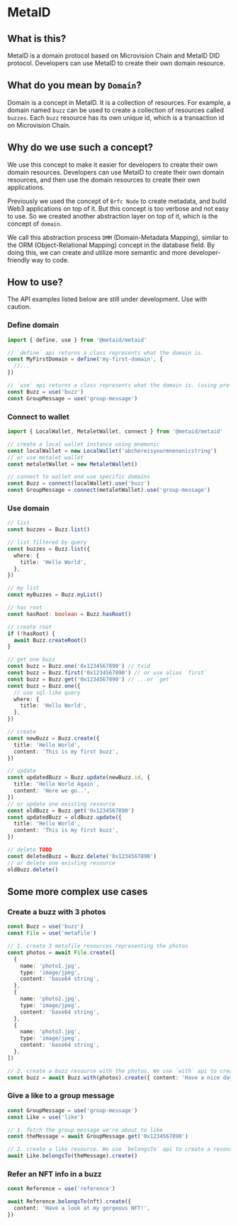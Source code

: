 # MetaID

## What is this?

MetaID is a domain protocol based on Microvision Chain and MetaID DID protocol. Developers can use MetaID to create their own domain resource.

## What do you mean by `Domain`?

Domain is a concept in MetaID. It is a collection of resources. For example, a domain named `buzz` can be used to create a collection of resources called `buzzes`. Each `buzz` resource has its own unique id, which is a transaction id on Microvision Chain.

## Why do we use such a concept?

We use this concept to make it easier for developers to create their own domain resources. Developers can use MetaID to create their own domain resources, and then use the domain resources to create their own applications.

Previously we used the concept of `Brfc Node` to create metadata, and build Web3 applications on top of it. But this concept is too verbose and not easy to use. So we created another abstraction layer on top of it, which is the concept of `domain`.

We call this abstraction process `DMM` (Domain-Metadata Mapping), similar to the ORM (Object-Relational Mapping) concept in the database field. By doing this, we can create and utilize more semantic and more developer-friendly way to code.

## How to use?

The API examples listed below are still under development. Use with caution.

### Define domain

```ts
import { define, use } from '@metaid/metaid'

// `define` api returns a class represents what the domain is.
const MyFirstDomain = define('my-first-domain', {
  //...
})

// `use` api returns a class represents what the domain is. (using pre-defined domain)
const Buzz = use('buzz')
const GroupMessage = use('group-message')
```

### Connect to wallet

```ts
import { LocalWallet, MetaletWallet, connect } from '@metaid/metaid'

// create a local wallet instance using mnemonic
const localWallet = new LocalWallet('abchereisyourmnenonicstring')
// or use metalet wallet
const metaletWallet = new MetaletWallet()

// connect to wallet and use specific domains
const Buzz = connect(localWallet).use('buzz')
const GroupMessage = connect(metaletWallet).use('group-message')
```

### Use domain

```ts
// list
const buzzes = Buzz.list()

// list filtered by query
const buzzes = Buzz.list({
  where: {
    title: 'Hello World',
  },
})

// my list
const myBuzzes = Buzz.myList()

// has root
const hasRoot: boolean = Buzz.hasRoot()

// create root
if (!hasRoot) {
  await Buzz.createRoot()
}

// get one buzz
const buzz = Buzz.one('0x1234567890') // txid
const buzz = Buzz.first('0x1234567890') // or use alias `first`
const buzz = Buzz.get('0x1234567890') // ...or `get`
const buzz = Buzz.one({
  // use sql-like query
  where: {
    title: 'Hello World',
  },
})

// create
const newBuzz = Buzz.create({
  title: 'Hello World',
  content: 'This is my first buzz',
})

// update
const updatedBuzz = Buzz.update(newBuzz.id, {
  title: 'Hello World Again',
  content: 'Here we go..',
})
// or update one existing resource
const oldBuzz = Buzz.get('0x1234567890')
const updatedBuzz = oldBuzz.update({
  title: 'Hello World',
  content: 'This is my first buzz',
})

// delete TODO
const deletedBuzz = Buzz.delete('0x1234567890')
// or delete one existing resource
oldBuzz.delete()
```

## Some more complex use cases

### Create a buzz with 3 photos

```ts
const Buzz = use('buzz')
const File = use('metafile')

// 1. create 3 metafile resources representing the photos
const photos = await File.create([
  {
    name: 'photo1.jpg',
    type: 'image/jpeg',
    content: 'base64 string',
  },
  {
    name: 'photo2.jpg',
    type: 'image/jpeg',
    content: 'base64 string',
  },
  {
    name: 'photo3.jpg',
    type: 'image/jpeg',
    content: 'base64 string',
  },
])

// 2. create a buzz resource with the photos. We use `with` api to create a resource with its related resources to represent a 1-to-many relationship.
const buzz = await Buzz.with(photos).create({ content: 'Have a nice day!' })
```

### Give a like to a group message

```ts
const GroupMessage = use('group-message')
const Like = use('like')

// 1. fetch the group message we're about to like
const theMessage = await GroupMessage.get('0x1234567890')

// 2. create a like resource. We use `belongsTo` api to create a resource with its related resource to represent a 1-to-1 relationship.
await Like.belongsTo(theMessage).create()
```

### Refer an NFT info in a buzz

```ts
const Reference = use('reference')

await Reference.belongsTo(nft).create({
  content: 'Have a look at my gorgeous NFT!',
})
```
